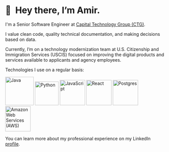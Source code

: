# 👋 &nbsp;**Hey there, I’m Amir.**

I'm a Senior Software Engineer at [Capital Technology Group (CTG)](https://capitaltg.com).

I value clean code, quality technical documentation, and making decisions based on data. 

Currently, I’m on a technology modernization team at U.S. Citizenship and Immigration Services (USCIS) 
focused on improving the digital products and services available to applicants and agency employees.

Technologies I use on a regular basis:

<span>
<img src="https://raw.githubusercontent.com/yurijserrano/Github-Profile-Readme-Logos/master/programming%20languages/java.svg" alt="Java" width="90"/>
<img src="https://raw.githubusercontent.com/yurijserrano/Github-Profile-Readme-Logos/master/programming%20languages/python.svg" alt="Python" width="75"/>
<img src="https://raw.githubusercontent.com/yurijserrano/Github-Profile-Readme-Logos/master/programming%20languages/javascript.svg" alt="JavaScript" width="80"/>
<img src="https://raw.githubusercontent.com/yurijserrano/Github-Profile-Readme-Logos/master/frameworks/react.svg" alt="React" width="80"/>
<img src="https://raw.githubusercontent.com/yurijserrano/Github-Profile-Readme-Logos/master/databases/postgresql.svg" alt="Postgres" width="80"/>
<img src="https://raw.githubusercontent.com/yurijserrano/Github-Profile-Readme-Logos/master/cloud/amazon.svg" alt="Amazon Web Services (AWS)" width="80"/>
</span>

You can learn more about my professional experience on my LinkedIn [profile](https://www.linkedin.com/in/amirboroumand/).


<!---
codebyamir/codebyamir is a ✨ special ✨ repository because its `README.md` (this file) appears on your GitHub profile.
You can click the Preview link to take a look at your changes.
--->
